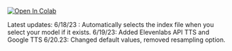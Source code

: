 [![Open In Colab](https://img.shields.io/badge/Colab-F9AB00?style=for-the-badge&logo=googlecolab&color=525252)](https://colab.research.google.com/drive/1r4IRL0UA7JEoZ0ZK8PKfMyTIBHKpyhcw)

Latest updates:
6/18/23 : Automatically selects the index file when you select your model if it exists.
6/19/23: Added Elevenlabs API TTS and Google TTS
6/20.23: Changed default values, removed resampling option.
